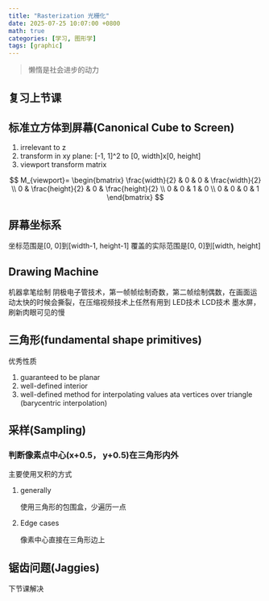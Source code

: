 ```yaml
---
title: "Rasterization 光栅化"
date: 2025-07-25 10:07:00 +0800
math: true
categories: [学习, 图形学]
tags: [graphic]
---
```


> 懒惰是社会进步的动力

## 复习上节课


## 标准立方体到屏幕(Canonical Cube to Screen)

1. irrelevant to z
2. transform in xy plane: [-1, 1]^2 to [0, width]x[0, height]
3. viewport transform matrix

$$
M_{viewport}=
\begin{bmatrix}
\frac{width}{2} & 0 & 0 & \frac{width}{2} \\
0 & \frac{height}{2} & 0 & \frac{height}{2} \\
0 & 0 & 1 & 0 \\
0 & 0 & 0 & 1
\end{bmatrix}
$$


## 屏幕坐标系

坐标范围是[0, 0]到[width-1, height-1]
覆盖的实际范围是[0, 0]到[width, height]

## Drawing Machine

机器拿笔绘制
阴极电子管技术，第一帧帧绘制奇数，第二帧绘制偶数，在画面运动太快的时候会撕裂，在压缩视频技术上任然有用到
LED技术
LCD技术
墨水屏，刷新肉眼可见的慢

## 三角形(fundamental shape primitives)

优秀性质

1. guaranteed to be planar
2. well-defined interior
3. well-defined method for interpolating values ata vertices over triangle (barycentric interpolation)

## 采样(Sampling)


### 判断像素点中心(x+0.5， y+0.5)在三角形内外

主要使用叉积的方式

1. generally
   
   使用三角形的包围盒，少遍历一点
2. Edge cases

    像素中心直接在三角形边上


## 锯齿问题(Jaggies)

下节课解决